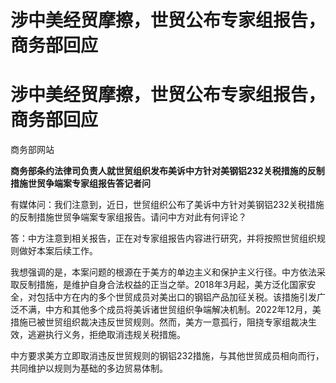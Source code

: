# 涉中美经贸摩擦，世贸公布专家组报告，商务部回应

# 涉中美经贸摩擦，世贸公布专家组报告，商务部回应

商务部网站

**商务部条约法律司负责人就世贸组织发布美诉中方针对美钢铝232关税措施的反制措施世贸争端案专家组报告答记者问**

有媒体问：我们注意到，近日，世贸组织公布了美诉中方针对美钢铝232关税措施的反制措施世贸争端案专家组报告。请问中方对此有何评论？

答：中方注意到相关报告，正在对专家组报告内容进行研究，并将按照世贸组织规则做好本案后续工作。

我想强调的是，本案问题的根源在于美方的单边主义和保护主义行径。中方依法采取反制措施，是维护自身合法权益的正当之举。2018年3月起，美方泛化国家安全，对包括中方在内的多个世贸成员对美出口的钢铝产品加征关税。该措施引发广泛不满，中方和其他多个成员将美诉诸世贸组织争端解决机制。2022年12月，美措施已被世贸组织裁决违反世贸规则。然而，美方一意孤行，阻挠专家组裁决生效，逃避执行义务，拒绝取消违规关税措施。

中方要求美方立即取消违反世贸规则的钢铝232措施，与其他世贸成员相向而行，共同维护以规则为基础的多边贸易体制。

